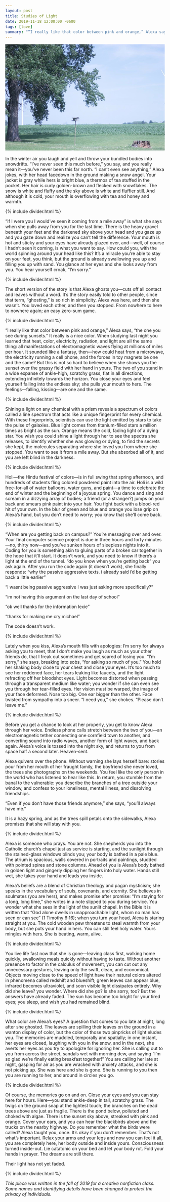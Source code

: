 ```yaml
---
layout: post
title: Studies of Light
date: 2019-11-18 12:00:00 -0600
tags: [love]
summary: "“I really like that color between pink and orange,” Alexa says, “the one you see during sunsets.”"
---
```


![Light](/assets/img/tree.png)

In the winter air you laugh and yell and throw your bundled bodies into snowdrifts. “I’ve never seen this much before,” you say, and you really mean it—you’ve never been this far north. “I can’t even see anything,” Alexa jokes, with her head facedown in the ground making a snow angel. Your jacket is gray while hers is bright blue, a thermos of tea stuffed in the pocket. Her hair is curly golden-brown and flecked with snowflakes. The snow is white and fluffy and the sky above is white and fluffier still. And although it is cold, your mouth is overflowing with tea and honey and warmth.

{% include divider.html %}

“If I were you I would’ve seen it coming from a mile away” is what she says when she pulls away from you for the last time. There is the heavy gravel beneath your feet and the darkened sky above your head and you gaze up and you gaze down and realize you can’t tell the difference. Your mouth is hot and sticky and your eyes have already glazed over, and—well, of course I hadn’t seen it coming, is what you want to say. How could you, with the world spinning around your head like this? It’s a miracle you’re able to stay on your feet, you think, but the ground is already swallowing you up and filling you up with sand. You glance at her eyes and she looks away from you. You hear yourself croak, “I’m sorry.”

{% include divider.html %}

The short version of the story is that Alexa ghosts you—cuts off all contact and leaves without a word. It’s the story easily told to other people, since that term, “ghosting,” is so rich in simplicity. Alexa was here, and then she wasn’t. You loved each other, and then you stopped. From nowhere to here to nowhere again; an easy zero-sum game.

{% include divider.html %}

“I really like that color between pink and orange,” Alexa says, “the one you see during sunsets.” It really is a nice color. When studying last night you learned that heat, color, electricity, radiation, and light are all the same thing: all manifestations of electromagnetic waves flying at millions of miles per hour. It sounded like a fantasy, then—how could heat from a microwave, the electricity running a cell phone, and the forces in toy magnets be one and the same? But this is not so hard to believe when she shows you the sunset over the grassy field with her hand in yours. The two of you stand in a wide expanse of ankle-high, scratchy grass, flat in all directions, extending infinitely towards the horizon. You close your eyes and feel yourself falling into the endless sky; she pulls your mouth to hers. The feelings—falling, kissing—are one and the same.

{% include divider.html %}

Shining a light on any chemical with a prism reveals a spectrum of colors called a line spectrum that acts like a unique fingerprint for every chemical. With these fingerprints, scientists can use the light emitted by stars to take the pulse of galaxies. Blue light comes from titanium-filled stars a million times as bright as the sun. Orange means the cold, fading light of a dying star. You wish you could shine a light through her to see the spectra she releases, to identify whether she was glowing or dying, to find the secrets she kept, the molecules separating where she loved you from where she stopped. You want to see it from a mile away. But she absorbed all of it, and you are left blind in the darkness.

{% include divider.html %}

Holi—the Hindu festival of colors—is in full swing that spring afternoon, and hundreds of students fling colored powdered paint into the air. Holi is a wild free-for-all of water balloons, water guns, and paint—a time to celebrate the end of winter and the beginning of a joyous spring. You dance and sing and scream in a dizzying array of bodies; a friend (or a stranger?) jumps on your back and smears pink paint into your hair. You fight back with a blood-red hit of your own. In the blur of green and blue and orange you lose grip on Alexa’s hand, but you don’t need to worry; you know that she’ll come back. 

{% include divider.html %}

“When are you getting back on campus?” You’re messaging over and over. Your final computer science project is due in three hours and forty minutes—no, thirty now—and you’ve sunken hours of sleepless nights into it. Coding for you is something akin to gluing parts of a broken car together in the hope that it’ll start. It doesn’t work, and you need to know if there’s a light at the end of the tunnel. “do you know when you’re getting back” you ask again. After you run the code again (it doesn’t work), she finally responds: “why the passive aggressive texts. i already said i’d be getting back a little earlier”

“i wasnt being passive aggressive I was just asking more specifically?”

“im not having this argument on the last day of school”

“ok well thanks for the information lexie”

“thanks for making me cry michael”

The code doesn’t work.

{% include divider.html %}

Lately when you kiss, Alexa’s mouth fills with apologies: I’m sorry for always asking you to meet, that I don’t make you laugh as much as your other friends do, that I freak out sometimes and get scared of losing you. “I’m sorry,” she says, breaking into sobs, “for asking so much of you.” You hold her shaking body close to your chest and close your eyes. It’s too much to see her reddened face, her tears leaking like faucets, and the light refracting off her bloodshot eyes. Light becomes distorted when passing through a transparent medium like water; you wonder if she can even see you through her tear-filled eyes. Her vision must be warped, the image of your face deformed. Nose too big. One ear bigger than the other. Face twisted from sympathy into a sneer. “I need you,” she chokes. “Please don’t leave me.”

{% include divider.html %}

Before you get a chance to look at her properly, you get to know Alexa through her voice. Endless phone calls stretch between the two of you—an electromagnetic tether connecting one cornfield town to another, and converting sound into radio waves, another form of light waves, and back again. Alexa’s voice is tossed into the night sky, and returns to you from space half a second later. Heaven-sent.

Alexa quivers over the phone. Without warning she lays herself bare: stories pour from her mouth of her fraught family, the boyfriend she never loved, the trees she photographs on the weekends. You feel like the only person in the world who has listened to hear like this. In return, you stumble from the banal to the vulnerable: you describe the branches of a tree outside your window, and confess to your loneliness, mental illness, and dissolving friendships.

“Even if you don’t have those friends anymore,” she says, “you’ll always have me.” 

It is a hazy spring, and as the trees spill petals onto the sidewalks, Alexa promises that she will stay with you.

{% include divider.html %}

Alexa is someone who prays. You are not. She shepherds you into the Catholic church’s chapel just as service is starting, and the sunlight through the stained-glass windows blinds you; your body is bathed in a pale blue. The atrium is spacious, walls covered in portraits and paintings, studded with pointed spires and stone columns. Ahead of you is Alexa’s body bathed in golden light and gingerly dipping her fingers into holy water. Hands still wet, she takes your hand and leads you inside.

Alexa’s beliefs are a blend of Christian theology and pagan mysticism; she speaks in the vocabulary of souls, covenants, and eternity. She believes in soulmates (you are hers), and makes promise after promise: “I’m staying for a long, long time,” she writes in a note slipped to you during service. You wonder what she sees in the light of the sunlit chapel. In the Bible it is written that “God alone dwells in unapproachable light, whom no man has seen or can see” (1 Timothy 6:16); when you turn your head, Alexa is staring straight at you. The cold wooden pew threatens to steal warmth from your body, but she puts your hand in hers. You can still feel holy water. Yours mingles with hers. She is beating, warm, alive.

{% include divider.html %}

You live life fast now that she is gone—leaving class first, walking home quickly, swallowing meals quickly without having to taste. Without another presence to factor in the calculus of movement, you can cut out any unnecessary gestures, leaving only the swift, clean, and economical. Objects moving close to the speed of light have their natural colors altered in phenomena called redshift and blueshift; green leaves can appear blue, infrared becomes ultraviolet, and soon visible light dissipates entirely. Why did she leave? you wonder. Where did she go? Is she sorry, too? But the answers have already faded. The sun has become too bright for your tired eyes; you sleep, and wish you had remained blind.

{% include divider.html %}

What color are Alexa’s eyes? A question that comes to you late at night, long after she ghosted. The leaves are spilling their leaves on the ground in a wanton display of color, but the color of those two pinpricks of light eludes you. The memories are muddied, temporally and spatially; in one instant, her eyes are closed, laughing with you in the snow, and in the next, she averts her eyes as you try to apologize for ignoring her. She is calling out to you from across the street, sandals wet with morning dew, and saying “I’m so glad we’re finally eating breakfast together!” You are calling her late at night, gasping for air as you are wracked with anxiety attacks, and she is not picking up. She was here and she is gone. She is running to you then you are running to her, and around in circles you go.

{% include divider.html %}

Of course, the memories go on and on. Close your eyes and you can stay here for hours. Here—you stand ankle-deep in tall, scratchy grass. The twigs on the ground snap at the lightest touch; the branches on the dead trees above are just as fragile. There is the pond below, polluted and choked with algae. There is the sunset sky above, streaked with pink and orange. Cover your ears, and you can hear the blackbirds above and the trucks on the nearby highway. Do you remember what the birds were called? Alexa taught you, once. It’s okay if you don’t remember. That’s not what’s important. Relax your arms and your legs and now you can feel it all, you are completely here, her body outside and inside yours. Consciousness turned inside-out. Lie catatonic on your bed and let your body rot. Fold your hands in prayer. The dreams are still there. 

Their light has not yet faded.

{% include divider.html %}

_This piece was written in the fall of 2019 for a creative nonfiction class.
Some names and identifying details have been changed to protect the privacy of individuals._